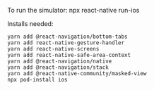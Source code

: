 To run the simulator:
npx react-native run-ios

Installs needed:

```
yarn add @react-navigation/bottom-tabs
yarn add react-native-gesture-handler
yarn add react-native-screens
yarn add react-native-safe-area-context
yarn add @react-navigation/native
yarn add @react-navigation/stack
yarn add @react-native-community/masked-view
npx pod-install ios
```
